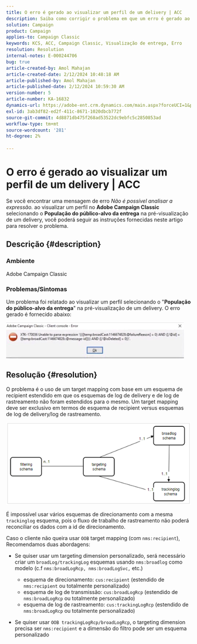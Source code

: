 ```yaml
---
title: O erro é gerado ao visualizar um perfil de um delivery | ACC
description: Saiba como corrigir o problema em que um erro é gerado ao visualizar um perfil no Adobe Campaign Classic.
solution: Campaign
product: Campaign
applies-to: Campaign Classic
keywords: KCS, ACC, Campaign Classic, Visualização de entrega, Erro
resolution: Resolution
internal-notes: E-000244706
bug: true
article-created-by: Amol Mahajan
article-created-date: 2/12/2024 10:48:18 AM
article-published-by: Amol Mahajan
article-published-date: 2/12/2024 10:59:30 AM
version-number: 5
article-number: KA-16832
dynamics-url: https://adobe-ent.crm.dynamics.com/main.aspx?forceUCI=1&pagetype=entityrecord&etn=knowledgearticle&id=75da0239-94c9-ee11-9079-6045bd006b4b
exl-id: 3ab3df82-ed2f-411c-8671-1020dbcb772f
source-git-commit: 4d8871db475f268ad53522dc9ebfc5c2850853ad
workflow-type: tm+mt
source-wordcount: '281'
ht-degree: 2%

---
```


# O erro é gerado ao visualizar um perfil de um delivery | ACC


Se você encontrar uma mensagem de erro *Não é possível analisar a expressão.* ao visualizar um perfil no <b>Adobe Campaign Classic</b> selecionando o <b>População do público-alvo da entrega</b> na pré-visualização de um delivery, você poderá seguir as instruções fornecidas neste artigo para resolver o problema.

## Descrição {#description}


### <b>Ambiente</b>

Adobe Campaign Classic



### <b>Problemas/Sintomas</b>

Um problema foi relatado ao visualizar um perfil selecionando o &quot;<b>População do público-alvo da entrega</b>&quot; na pré-visualização de um delivery. O erro gerado é fornecido abaixo:

![](assets/___82da0239-94c9-ee11-9079-6045bd006b4b___.jpeg)




## Resolução {#resolution}


O problema é o uso de um target mapping com base em um esquema de recipient estendido em que os esquemas de log de delivery e de log de rastreamento não foram estendidos para o mesmo. Um target mapping deve ser exclusivo em termos de esquema de recipient versus esquemas de log de delivery/log de rastreamento.

![](assets/3ec555a6-30d1-ec11-a7b5-0022480a8d10.png)

É impossível usar vários esquemas de direcionamento com a mesma `trackinglog` esquema, pois o fluxo de trabalho de rastreamento não poderá reconciliar os dados com a id de direcionamento.

Caso o cliente não queira usar `OOB` target mapping (com `nms:recipient`), Recomendamos duas abordagens:

- Se quiser usar um targeting dimension personalizado, será necessário criar um `broadLog/trackingLog` esquemas usando `nms:broadlog` como modelo (c.f `nms:broadLogRcp, nms:broadLogSvc,` etc.)

   - esquema de direcionamento: `cus:recipient` (estendido de `nms:recipient` ou totalmente personalizado)
   - esquema de log de transmissão: `cus:broadLogRcp` (estendido de `nms:broadLogRcp` ou totalmente personalizado)
   - esquema de log de rastreamento: `cus:trackingLogRcp` (estendido de `nms:broadLogRcp` ou totalmente personalizado)
- Se quiser usar `OOB trackingLogRcp/broadLogRcp`, o targeting dimension precisa ser `nms:recipient` e a dimensão do filtro pode ser um esquema personalizado
